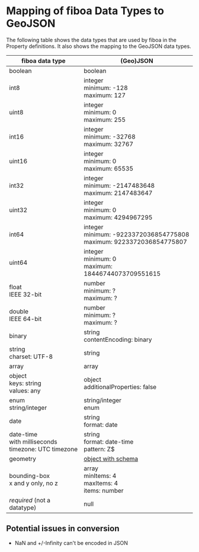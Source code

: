 # Mapping of fiboa Data Types to GeoJSON

The following table shows the data types that are used by fiboa in the Property definitions.
It also shows the mapping to the GeoJSON data types.

| fiboa data type                                              | (Geo)JSON                                                    |
| ------------------------------------------------------------ | ------------------------------------------------------------ |
| boolean                                                      | boolean                                                      |
| int8                                                         | integer<br />minimum: -128<br />maximum: 127                 |
| uint8                                                        | integer<br />minimum: 0<br />maximum: 255                    |
| int16                                                        | integer<br />minimum: -32768<br />maximum: 32767             |
| uint16                                                       | integer<br />minimum: 0<br />maximum: 65535                  |
| int32                                                        | integer<br />minimum: -2147483648<br />maximum: 2147483647   |
| uint32                                                       | integer<br />minimum: 0<br />maximum: 4294967295             |
| int64                                                        | integer<br />minimum: -9223372036854775808<br />maximum: 9223372036854775807 |
| uint64                                                       | integer<br />minimum: 0<br />maximum: 18446744073709551615   |
| float<br />IEEE 32-bit                                       | number<br />minimum: ?<br />maximum: ?                       |
| double<br />IEEE 64-bit                                      | number<br />minimum: ?<br />maximum: ?                       |
| binary                                                       | string<br />contentEncoding: binary                          |
| string<br />charset: UTF-8                                   | string                                                       |
| array                                                        | array                                                        |
| object<br />keys: string<br />values: any                    | object<br />additionalProperties: false                      |
| enum<br />string/integer                                     | string/integer<br />enum                                     |
| date                                                         | string<br />format: date                                     |
| date-time<br />with milliseconds<br />timezone: UTC timezone | string<br />format: date-time<br />pattern: Z$               |
| geometry                                                     | [object with schema](https://geojson.org/schema/Geometry.json) |
| bounding-box<br />x and y only, no z                         | array<br />minItems: 4<br />maxItems: 4<br />items: number   |
| *required* (not a datatype)                                  | null                                                         |

## Potential issues in conversion

- NaN and +/-Infinity can't be encoded in JSON
